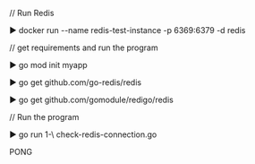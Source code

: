 

// Run Redis

▶ docker run --name redis-test-instance -p 6369:6379 -d redis




// get requirements and run the program

▶ go mod init myapp

▶ go get github.com/go-redis/redis

▶ go get github.com/gomodule/redigo/redis




// Run the program

▶ go run 1-\ check-redis-connection.go

PONG <nil>

